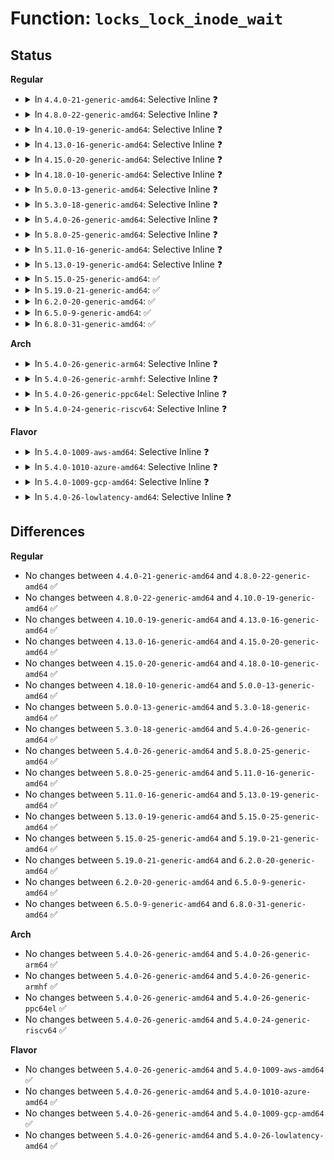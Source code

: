 # Function: <code>locks_lock_inode_wait</code>

## Status
<b>Regular</b>
<ul>
<li>
<details>
<summary>In <code>4.4.0-21-generic-amd64</code>: Selective Inline ❓</summary>

```c
int locks_lock_inode_wait(struct inode * inode, struct file_lock * fl)
```

```json
{
  "name": "locks_lock_inode_wait",
  "collision_type": "Unique Global",
  "inline_type": "Selective",
  "funcs": [
    {
      "addr": 18446744071581340192,
      "name": "locks_lock_inode_wait",
      "external": true,
      "loc": "fs/locks.c:1888",
      "file": "fs/locks.c",
      "inline": "not declared, inlined",
      "caller_inline": [],
      "caller_func": [
        "fs/locks.c:SyS_flock"
      ]
    }
  ],
  "symbols": [
    {
      "addr": 18446744071581340192,
      "name": "locks_lock_inode_wait",
      "section": ".text",
      "bind": "STB_GLOBAL",
      "size": 402
    }
  ]
}
```
</details>
</li>
<li>
<details>
<summary>In <code>4.8.0-22-generic-amd64</code>: Selective Inline ❓</summary>

```c
int locks_lock_inode_wait(struct inode * inode, struct file_lock * fl)
```

```json
{
  "name": "locks_lock_inode_wait",
  "collision_type": "Unique Global",
  "inline_type": "Selective",
  "funcs": [
    {
      "addr": 18446744071581520816,
      "name": "locks_lock_inode_wait",
      "external": true,
      "loc": "fs/locks.c:1914",
      "file": "fs/locks.c",
      "inline": "not declared, inlined",
      "caller_inline": [],
      "caller_func": [
        "fs/locks.c:SyS_flock"
      ]
    }
  ],
  "symbols": [
    {
      "addr": 18446744071581520816,
      "name": "locks_lock_inode_wait",
      "section": ".text",
      "bind": "STB_GLOBAL",
      "size": 402
    }
  ]
}
```
</details>
</li>
<li>
<details>
<summary>In <code>4.10.0-19-generic-amd64</code>: Selective Inline ❓</summary>

```c
int locks_lock_inode_wait(struct inode * inode, struct file_lock * fl)
```

```json
{
  "name": "locks_lock_inode_wait",
  "collision_type": "Unique Global",
  "inline_type": "Selective",
  "funcs": [
    {
      "addr": 18446744071581609920,
      "name": "locks_lock_inode_wait",
      "external": true,
      "loc": "fs/locks.c:1952",
      "file": "fs/locks.c",
      "inline": "not declared, inlined",
      "caller_inline": [],
      "caller_func": [
        "fs/locks.c:SyS_flock"
      ]
    }
  ],
  "symbols": [
    {
      "addr": 18446744071581609920,
      "name": "locks_lock_inode_wait",
      "section": ".text",
      "bind": "STB_GLOBAL",
      "size": 327
    }
  ]
}
```
</details>
</li>
<li>
<details>
<summary>In <code>4.13.0-16-generic-amd64</code>: Selective Inline ❓</summary>

```c
int locks_lock_inode_wait(struct inode * inode, struct file_lock * fl)
```

```json
{
  "name": "locks_lock_inode_wait",
  "collision_type": "Unique Global",
  "inline_type": "Selective",
  "funcs": [
    {
      "addr": 18446744071581671840,
      "name": "locks_lock_inode_wait",
      "external": true,
      "loc": "fs/locks.c:1952",
      "file": "fs/locks.c",
      "inline": "not declared, inlined",
      "caller_inline": [],
      "caller_func": [
        "fs/locks.c:SyS_flock"
      ]
    }
  ],
  "symbols": [
    {
      "addr": 18446744071581671840,
      "name": "locks_lock_inode_wait",
      "section": ".text",
      "bind": "STB_GLOBAL",
      "size": 327
    }
  ]
}
```
</details>
</li>
<li>
<details>
<summary>In <code>4.15.0-20-generic-amd64</code>: Selective Inline ❓</summary>

```c
int locks_lock_inode_wait(struct inode * inode, struct file_lock * fl)
```

```json
{
  "name": "locks_lock_inode_wait",
  "collision_type": "Unique Global",
  "inline_type": "Selective",
  "funcs": [
    {
      "addr": 18446744071581818112,
      "name": "locks_lock_inode_wait",
      "external": true,
      "loc": "fs/locks.c:1962",
      "file": "fs/locks.c",
      "inline": "not declared, inlined",
      "caller_inline": [],
      "caller_func": [
        "fs/locks.c:SyS_flock"
      ]
    }
  ],
  "symbols": [
    {
      "addr": 18446744071581818112,
      "name": "locks_lock_inode_wait",
      "section": ".text",
      "bind": "STB_GLOBAL",
      "size": 327
    }
  ]
}
```
</details>
</li>
<li>
<details>
<summary>In <code>4.18.0-10-generic-amd64</code>: Selective Inline ❓</summary>

```c
int locks_lock_inode_wait(struct inode * inode, struct file_lock * fl)
```

```json
{
  "name": "locks_lock_inode_wait",
  "collision_type": "Unique Global",
  "inline_type": "Selective",
  "funcs": [
    {
      "addr": 18446744071581992880,
      "name": "locks_lock_inode_wait",
      "external": true,
      "loc": "fs/locks.c:1960",
      "file": "fs/locks.c",
      "inline": "not declared, inlined",
      "caller_inline": [],
      "caller_func": [
        "fs/locks.c:__ia32_sys_flock",
        "fs/locks.c:__x64_sys_flock"
      ]
    }
  ],
  "symbols": [
    {
      "addr": 18446744071581992880,
      "name": "locks_lock_inode_wait",
      "section": ".text",
      "bind": "STB_GLOBAL",
      "size": 327
    }
  ]
}
```
</details>
</li>
<li>
<details>
<summary>In <code>5.0.0-13-generic-amd64</code>: Selective Inline ❓</summary>

```c
int locks_lock_inode_wait(struct inode * inode, struct file_lock * fl)
```

```json
{
  "name": "locks_lock_inode_wait",
  "collision_type": "Unique Global",
  "inline_type": "Selective",
  "funcs": [
    {
      "addr": 18446744071582081856,
      "name": "locks_lock_inode_wait",
      "external": true,
      "loc": "fs/locks.c:2074",
      "file": "fs/locks.c",
      "inline": "not declared, inlined",
      "caller_inline": [],
      "caller_func": [
        "fs/locks.c:__ia32_sys_flock",
        "fs/locks.c:__x64_sys_flock"
      ]
    }
  ],
  "symbols": [
    {
      "addr": 18446744071582081856,
      "name": "locks_lock_inode_wait",
      "section": ".text",
      "bind": "STB_GLOBAL",
      "size": 351
    }
  ]
}
```
</details>
</li>
<li>
<details>
<summary>In <code>5.3.0-18-generic-amd64</code>: Selective Inline ❓</summary>

```c
int locks_lock_inode_wait(struct inode * inode, struct file_lock * fl)
```

```json
{
  "name": "locks_lock_inode_wait",
  "collision_type": "Unique Global",
  "inline_type": "Selective",
  "funcs": [
    {
      "addr": 18446744071582243616,
      "name": "locks_lock_inode_wait",
      "external": true,
      "loc": "fs/locks.c:2092",
      "file": "fs/locks.c",
      "inline": "not declared, inlined",
      "caller_inline": [],
      "caller_func": [
        "fs/locks.c:__ia32_sys_flock",
        "fs/locks.c:__x64_sys_flock"
      ]
    }
  ],
  "symbols": [
    {
      "addr": 18446744071582243616,
      "name": "locks_lock_inode_wait",
      "section": ".text",
      "bind": "STB_GLOBAL",
      "size": 357
    }
  ]
}
```
</details>
</li>
<li>
<details>
<summary>In <code>5.4.0-26-generic-amd64</code>: Selective Inline ❓</summary>

```c
int locks_lock_inode_wait(struct inode * inode, struct file_lock * fl)
```

```json
{
  "name": "locks_lock_inode_wait",
  "collision_type": "Unique Global",
  "inline_type": "Selective",
  "funcs": [
    {
      "addr": 18446744071582343408,
      "name": "locks_lock_inode_wait",
      "external": true,
      "loc": "fs/locks.c:2181",
      "file": "fs/locks.c",
      "inline": "not declared, inlined",
      "caller_inline": [],
      "caller_func": [
        "fs/locks.c:__ia32_sys_flock",
        "fs/locks.c:__x64_sys_flock"
      ]
    }
  ],
  "symbols": [
    {
      "addr": 18446744071582343408,
      "name": "locks_lock_inode_wait",
      "section": ".text",
      "bind": "STB_GLOBAL",
      "size": 389
    }
  ]
}
```
</details>
</li>
<li>
<details>
<summary>In <code>5.8.0-25-generic-amd64</code>: Selective Inline ❓</summary>

```c
int locks_lock_inode_wait(struct inode * inode, struct file_lock * fl)
```

```json
{
  "name": "locks_lock_inode_wait",
  "collision_type": "Unique Global",
  "inline_type": "Selective",
  "funcs": [
    {
      "addr": 18446744071582633760,
      "name": "locks_lock_inode_wait",
      "external": true,
      "loc": "fs/locks.c:2184",
      "file": "fs/locks.c",
      "inline": "not declared, inlined",
      "caller_inline": [],
      "caller_func": [
        "fs/locks.c:__ia32_sys_flock",
        "fs/locks.c:__x64_sys_flock"
      ]
    }
  ],
  "symbols": [
    {
      "addr": 18446744071582633760,
      "name": "locks_lock_inode_wait",
      "section": ".text",
      "bind": "STB_GLOBAL",
      "size": 379
    }
  ]
}
```
</details>
</li>
<li>
<details>
<summary>In <code>5.11.0-16-generic-amd64</code>: Selective Inline ❓</summary>

```c
int locks_lock_inode_wait(struct inode * inode, struct file_lock * fl)
```

```json
{
  "name": "locks_lock_inode_wait",
  "collision_type": "Unique Global",
  "inline_type": "Selective",
  "funcs": [
    {
      "addr": 18446744071582705904,
      "name": "locks_lock_inode_wait",
      "external": true,
      "loc": "fs/locks.c:2185",
      "file": "fs/locks.c",
      "inline": "not declared, inlined",
      "caller_inline": [],
      "caller_func": [
        "fs/locks.c:__ia32_sys_flock",
        "fs/locks.c:__x64_sys_flock"
      ]
    }
  ],
  "symbols": [
    {
      "addr": 18446744071582705904,
      "name": "locks_lock_inode_wait",
      "section": ".text",
      "bind": "STB_GLOBAL",
      "size": 379
    }
  ]
}
```
</details>
</li>
<li>
<details>
<summary>In <code>5.13.0-19-generic-amd64</code>: Selective Inline ❓</summary>

```c
int locks_lock_inode_wait(struct inode * inode, struct file_lock * fl)
```

```json
{
  "name": "locks_lock_inode_wait",
  "collision_type": "Unique Global",
  "inline_type": "Selective",
  "funcs": [
    {
      "addr": 18446744071582735440,
      "name": "locks_lock_inode_wait",
      "external": true,
      "loc": "fs/locks.c:2188",
      "file": "fs/locks.c",
      "inline": "not declared, inlined",
      "caller_inline": [],
      "caller_func": [
        "fs/locks.c:__ia32_sys_flock",
        "fs/locks.c:__x64_sys_flock"
      ]
    }
  ],
  "symbols": [
    {
      "addr": 18446744071582735440,
      "name": "locks_lock_inode_wait",
      "section": ".text",
      "bind": "STB_GLOBAL",
      "size": 379
    }
  ]
}
```
</details>
</li>
<li>
<details>
<summary>In <code>5.15.0-25-generic-amd64</code>: ✅</summary>

```c
int locks_lock_inode_wait(struct inode * inode, struct file_lock * fl)
```

```json
{
  "name": "locks_lock_inode_wait",
  "collision_type": "Unique Global",
  "inline_type": "No",
  "funcs": [
    {
      "addr": 18446744071583062352,
      "name": "locks_lock_inode_wait",
      "external": true,
      "loc": "fs/locks.c:2091",
      "file": "fs/locks.c",
      "inline": "seen, unknown",
      "caller_inline": [],
      "caller_func": [
        "fs/locks.c:__ia32_sys_flock",
        "fs/locks.c:__x64_sys_flock"
      ]
    }
  ],
  "symbols": [
    {
      "addr": 18446744071583062352,
      "name": "locks_lock_inode_wait",
      "section": ".text",
      "bind": "STB_GLOBAL",
      "size": 379
    }
  ]
}
```
</details>
</li>
<li>
<details>
<summary>In <code>5.19.0-21-generic-amd64</code>: ✅</summary>

```c
int locks_lock_inode_wait(struct inode * inode, struct file_lock * fl)
```

```json
{
  "name": "locks_lock_inode_wait",
  "collision_type": "Unique Global",
  "inline_type": "No",
  "funcs": [
    {
      "addr": 18446744071583540704,
      "name": "locks_lock_inode_wait",
      "external": true,
      "loc": "fs/locks.c:2066",
      "file": "fs/locks.c",
      "inline": "seen, unknown",
      "caller_inline": [],
      "caller_func": [
        "fs/locks.c:__do_sys_flock"
      ]
    }
  ],
  "symbols": [
    {
      "addr": 18446744071583540704,
      "name": "locks_lock_inode_wait",
      "section": ".text",
      "bind": "STB_GLOBAL",
      "size": 463
    }
  ]
}
```
</details>
</li>
<li>
<details>
<summary>In <code>6.2.0-20-generic-amd64</code>: ✅</summary>

```c
int locks_lock_inode_wait(struct inode * inode, struct file_lock * fl)
```

```json
{
  "name": "locks_lock_inode_wait",
  "collision_type": "Unique Global",
  "inline_type": "No",
  "funcs": [
    {
      "addr": 18446744071584141264,
      "name": "locks_lock_inode_wait",
      "external": true,
      "loc": "fs/locks.c:2052",
      "file": "fs/locks.c",
      "inline": "seen, unknown",
      "caller_inline": [],
      "caller_func": [
        "fs/locks.c:__do_sys_flock"
      ]
    }
  ],
  "symbols": [
    {
      "addr": 18446744071584141264,
      "name": "locks_lock_inode_wait",
      "section": ".text",
      "bind": "STB_GLOBAL",
      "size": 463
    }
  ]
}
```
</details>
</li>
<li>
<details>
<summary>In <code>6.5.0-9-generic-amd64</code>: ✅</summary>

```c
int locks_lock_inode_wait(struct inode * inode, struct file_lock * fl)
```

```json
{
  "name": "locks_lock_inode_wait",
  "collision_type": "Unique Global",
  "inline_type": "No",
  "funcs": [
    {
      "addr": 18446744071584368512,
      "name": "locks_lock_inode_wait",
      "external": true,
      "loc": "fs/locks.c:2029",
      "file": "fs/locks.c",
      "inline": "seen, unknown",
      "caller_inline": [],
      "caller_func": [
        "fs/locks.c:__do_sys_flock"
      ]
    }
  ],
  "symbols": [
    {
      "addr": 18446744071584368512,
      "name": "locks_lock_inode_wait",
      "section": ".text",
      "bind": "STB_GLOBAL",
      "size": 463
    }
  ]
}
```
</details>
</li>
<li>
<details>
<summary>In <code>6.8.0-31-generic-amd64</code>: ✅</summary>

```c
int locks_lock_inode_wait(struct inode * inode, struct file_lock * fl)
```

```json
{
  "name": "locks_lock_inode_wait",
  "collision_type": "Unique Global",
  "inline_type": "No",
  "funcs": [
    {
      "addr": 18446744071584586864,
      "name": "locks_lock_inode_wait",
      "external": true,
      "loc": "fs/locks.c:2036",
      "file": "fs/locks.c",
      "inline": "seen, unknown",
      "caller_inline": [],
      "caller_func": [
        "fs/locks.c:__do_sys_flock"
      ]
    }
  ],
  "symbols": [
    {
      "addr": 18446744071584586864,
      "name": "locks_lock_inode_wait",
      "section": ".text",
      "bind": "STB_GLOBAL",
      "size": 463
    }
  ]
}
```
</details>
</li>
</ul>
<b>Arch</b>
<ul>
<li>
<details>
<summary>In <code>5.4.0-26-generic-arm64</code>: Selective Inline ❓</summary>

```c
int locks_lock_inode_wait(struct inode * inode, struct file_lock * fl)
```

```json
{
  "name": "locks_lock_inode_wait",
  "collision_type": "Unique Global",
  "inline_type": "Selective",
  "funcs": [
    {
      "addr": 18446603336493927440,
      "name": "locks_lock_inode_wait",
      "external": true,
      "loc": "fs/locks.c:2181",
      "file": "fs/locks.c",
      "inline": "not declared, inlined",
      "caller_inline": [],
      "caller_func": [
        "fs/locks.c:__arm64_sys_flock"
      ]
    }
  ],
  "symbols": [
    {
      "addr": 18446603336493927440,
      "name": "locks_lock_inode_wait",
      "section": ".text",
      "bind": "STB_GLOBAL",
      "size": 416
    }
  ]
}
```
</details>
</li>
<li>
<details>
<summary>In <code>5.4.0-26-generic-armhf</code>: Selective Inline ❓</summary>

```c
int locks_lock_inode_wait(struct inode * inode, struct file_lock * fl)
```

```json
{
  "name": "locks_lock_inode_wait",
  "collision_type": "Unique Global",
  "inline_type": "Selective",
  "funcs": [
    {
      "addr": 3227402196,
      "name": "locks_lock_inode_wait",
      "external": true,
      "loc": "fs/locks.c:2181",
      "file": "fs/locks.c",
      "inline": "not declared, inlined",
      "caller_inline": [],
      "caller_func": [
        "fs/locks.c:__se_sys_flock"
      ]
    }
  ],
  "symbols": [
    {
      "addr": 3227402196,
      "name": "locks_lock_inode_wait",
      "section": ".text",
      "bind": "STB_GLOBAL",
      "size": 408
    }
  ]
}
```
</details>
</li>
<li>
<details>
<summary>In <code>5.4.0-26-generic-ppc64el</code>: Selective Inline ❓</summary>

```c
int locks_lock_inode_wait(struct inode * inode, struct file_lock * fl)
```

```json
{
  "name": "locks_lock_inode_wait",
  "collision_type": "Unique Global",
  "inline_type": "Selective",
  "funcs": [
    {
      "addr": 13835058055287569504,
      "name": "locks_lock_inode_wait",
      "external": true,
      "loc": "fs/locks.c:2181",
      "file": "fs/locks.c",
      "inline": "not declared, inlined",
      "caller_inline": [],
      "caller_func": [
        "fs/locks.c:__se_sys_flock"
      ]
    }
  ],
  "symbols": [
    {
      "addr": 13835058055287569504,
      "name": "locks_lock_inode_wait",
      "section": ".text",
      "bind": "STB_GLOBAL",
      "size": 616
    }
  ]
}
```
</details>
</li>
<li>
<details>
<summary>In <code>5.4.0-24-generic-riscv64</code>: Selective Inline ❓</summary>

```c
int locks_lock_inode_wait(struct inode * inode, struct file_lock * fl)
```

```json
{
  "name": "locks_lock_inode_wait",
  "collision_type": "Unique Global",
  "inline_type": "Selective",
  "funcs": [
    {
      "addr": 18446743936273479074,
      "name": "locks_lock_inode_wait",
      "external": true,
      "loc": "fs/locks.c:2181",
      "file": "fs/locks.c",
      "inline": "not declared, inlined",
      "caller_inline": [],
      "caller_func": [
        "fs/locks.c:__se_sys_flock"
      ]
    }
  ],
  "symbols": [
    {
      "addr": 18446743936273479074,
      "name": "locks_lock_inode_wait",
      "section": ".text",
      "bind": "STB_GLOBAL",
      "size": 362
    }
  ]
}
```
</details>
</li>
</ul>
<b>Flavor</b>
<ul>
<li>
<details>
<summary>In <code>5.4.0-1009-aws-amd64</code>: Selective Inline ❓</summary>

```c
int locks_lock_inode_wait(struct inode * inode, struct file_lock * fl)
```

```json
{
  "name": "locks_lock_inode_wait",
  "collision_type": "Unique Global",
  "inline_type": "Selective",
  "funcs": [
    {
      "addr": 18446744071582312144,
      "name": "locks_lock_inode_wait",
      "external": true,
      "loc": "fs/locks.c:2181",
      "file": "fs/locks.c",
      "inline": "not declared, inlined",
      "caller_inline": [],
      "caller_func": [
        "fs/locks.c:__ia32_sys_flock",
        "fs/locks.c:__x64_sys_flock"
      ]
    }
  ],
  "symbols": [
    {
      "addr": 18446744071582312144,
      "name": "locks_lock_inode_wait",
      "section": ".text",
      "bind": "STB_GLOBAL",
      "size": 389
    }
  ]
}
```
</details>
</li>
<li>
<details>
<summary>In <code>5.4.0-1010-azure-amd64</code>: Selective Inline ❓</summary>

```c
int locks_lock_inode_wait(struct inode * inode, struct file_lock * fl)
```

```json
{
  "name": "locks_lock_inode_wait",
  "collision_type": "Unique Global",
  "inline_type": "Selective",
  "funcs": [
    {
      "addr": 18446744071582249904,
      "name": "locks_lock_inode_wait",
      "external": true,
      "loc": "fs/locks.c:2181",
      "file": "fs/locks.c",
      "inline": "not declared, inlined",
      "caller_inline": [],
      "caller_func": [
        "fs/locks.c:__ia32_sys_flock",
        "fs/locks.c:__x64_sys_flock"
      ]
    }
  ],
  "symbols": [
    {
      "addr": 18446744071582249904,
      "name": "locks_lock_inode_wait",
      "section": ".text",
      "bind": "STB_GLOBAL",
      "size": 389
    }
  ]
}
```
</details>
</li>
<li>
<details>
<summary>In <code>5.4.0-1009-gcp-amd64</code>: Selective Inline ❓</summary>

```c
int locks_lock_inode_wait(struct inode * inode, struct file_lock * fl)
```

```json
{
  "name": "locks_lock_inode_wait",
  "collision_type": "Unique Global",
  "inline_type": "Selective",
  "funcs": [
    {
      "addr": 18446744071582302624,
      "name": "locks_lock_inode_wait",
      "external": true,
      "loc": "fs/locks.c:2181",
      "file": "fs/locks.c",
      "inline": "not declared, inlined",
      "caller_inline": [],
      "caller_func": [
        "fs/locks.c:__ia32_sys_flock",
        "fs/locks.c:__x64_sys_flock"
      ]
    }
  ],
  "symbols": [
    {
      "addr": 18446744071582302624,
      "name": "locks_lock_inode_wait",
      "section": ".text",
      "bind": "STB_GLOBAL",
      "size": 389
    }
  ]
}
```
</details>
</li>
<li>
<details>
<summary>In <code>5.4.0-26-lowlatency-amd64</code>: Selective Inline ❓</summary>

```c
int locks_lock_inode_wait(struct inode * inode, struct file_lock * fl)
```

```json
{
  "name": "locks_lock_inode_wait",
  "collision_type": "Unique Global",
  "inline_type": "Selective",
  "funcs": [
    {
      "addr": 18446744071582378416,
      "name": "locks_lock_inode_wait",
      "external": true,
      "loc": "fs/locks.c:2181",
      "file": "fs/locks.c",
      "inline": "not declared, inlined",
      "caller_inline": [],
      "caller_func": [
        "fs/locks.c:__ia32_sys_flock",
        "fs/locks.c:__x64_sys_flock"
      ]
    }
  ],
  "symbols": [
    {
      "addr": 18446744071582378416,
      "name": "locks_lock_inode_wait",
      "section": ".text",
      "bind": "STB_GLOBAL",
      "size": 365
    }
  ]
}
```
</details>
</li>
</ul>

## Differences
<b>Regular</b>
<ul>
<li>
No changes between <code>4.4.0-21-generic-amd64</code> and <code>4.8.0-22-generic-amd64</code> ✅
</li>
<li>
No changes between <code>4.8.0-22-generic-amd64</code> and <code>4.10.0-19-generic-amd64</code> ✅
</li>
<li>
No changes between <code>4.10.0-19-generic-amd64</code> and <code>4.13.0-16-generic-amd64</code> ✅
</li>
<li>
No changes between <code>4.13.0-16-generic-amd64</code> and <code>4.15.0-20-generic-amd64</code> ✅
</li>
<li>
No changes between <code>4.15.0-20-generic-amd64</code> and <code>4.18.0-10-generic-amd64</code> ✅
</li>
<li>
No changes between <code>4.18.0-10-generic-amd64</code> and <code>5.0.0-13-generic-amd64</code> ✅
</li>
<li>
No changes between <code>5.0.0-13-generic-amd64</code> and <code>5.3.0-18-generic-amd64</code> ✅
</li>
<li>
No changes between <code>5.3.0-18-generic-amd64</code> and <code>5.4.0-26-generic-amd64</code> ✅
</li>
<li>
No changes between <code>5.4.0-26-generic-amd64</code> and <code>5.8.0-25-generic-amd64</code> ✅
</li>
<li>
No changes between <code>5.8.0-25-generic-amd64</code> and <code>5.11.0-16-generic-amd64</code> ✅
</li>
<li>
No changes between <code>5.11.0-16-generic-amd64</code> and <code>5.13.0-19-generic-amd64</code> ✅
</li>
<li>
No changes between <code>5.13.0-19-generic-amd64</code> and <code>5.15.0-25-generic-amd64</code> ✅
</li>
<li>
No changes between <code>5.15.0-25-generic-amd64</code> and <code>5.19.0-21-generic-amd64</code> ✅
</li>
<li>
No changes between <code>5.19.0-21-generic-amd64</code> and <code>6.2.0-20-generic-amd64</code> ✅
</li>
<li>
No changes between <code>6.2.0-20-generic-amd64</code> and <code>6.5.0-9-generic-amd64</code> ✅
</li>
<li>
No changes between <code>6.5.0-9-generic-amd64</code> and <code>6.8.0-31-generic-amd64</code> ✅
</li>
</ul>
<b>Arch</b>
<ul>
<li>
No changes between <code>5.4.0-26-generic-amd64</code> and <code>5.4.0-26-generic-arm64</code> ✅
</li>
<li>
No changes between <code>5.4.0-26-generic-amd64</code> and <code>5.4.0-26-generic-armhf</code> ✅
</li>
<li>
No changes between <code>5.4.0-26-generic-amd64</code> and <code>5.4.0-26-generic-ppc64el</code> ✅
</li>
<li>
No changes between <code>5.4.0-26-generic-amd64</code> and <code>5.4.0-24-generic-riscv64</code> ✅
</li>
</ul>
<b>Flavor</b>
<ul>
<li>
No changes between <code>5.4.0-26-generic-amd64</code> and <code>5.4.0-1009-aws-amd64</code> ✅
</li>
<li>
No changes between <code>5.4.0-26-generic-amd64</code> and <code>5.4.0-1010-azure-amd64</code> ✅
</li>
<li>
No changes between <code>5.4.0-26-generic-amd64</code> and <code>5.4.0-1009-gcp-amd64</code> ✅
</li>
<li>
No changes between <code>5.4.0-26-generic-amd64</code> and <code>5.4.0-26-lowlatency-amd64</code> ✅
</li>
</ul>
